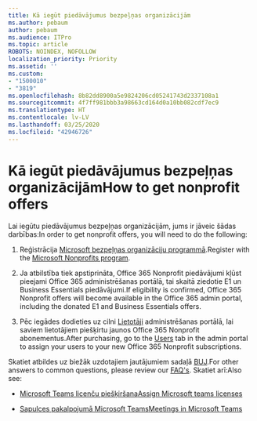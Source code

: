 ```yaml
---
title: Kā iegūt piedāvājumus bezpeļņas organizācijām
ms.author: pebaum
author: pebaum
ms.audience: ITPro
ms.topic: article
ROBOTS: NOINDEX, NOFOLLOW
localization_priority: Priority
ms.assetid: ''
ms.custom:
- "1500010"
- "3819"
ms.openlocfilehash: 8b82dd8900a5e9824206cd05241743d2337108a1
ms.sourcegitcommit: 4f7ff981bbb3a98663cd164d0a10bb082cdf7ec9
ms.translationtype: HT
ms.contentlocale: lv-LV
ms.lasthandoff: 03/25/2020
ms.locfileid: "42946726"
---
```

# <a name="how-to-get-nonprofit-offers"></a><span data-ttu-id="9c3d4-102">Kā iegūt piedāvājumus bezpeļņas organizācijām</span><span class="sxs-lookup"><span data-stu-id="9c3d4-102">How to get nonprofit offers</span></span>

<span data-ttu-id="9c3d4-103">Lai iegūtu piedāvājumus bezpeļņas organizācijām, jums ir jāveic šādas darbības:</span><span class="sxs-lookup"><span data-stu-id="9c3d4-103">In order to get nonprofit offers, you will need to do the following:</span></span>

1. <span data-ttu-id="9c3d4-104">Reģistrācija [Microsoft bezpeļņas organizāciju programmā](https://go.microsoft.com/fwlink/p/?linkid=2008962).</span><span class="sxs-lookup"><span data-stu-id="9c3d4-104">Register with the [Microsoft Nonprofits program](https://go.microsoft.com/fwlink/p/?linkid=2008962).</span></span>

2. <span data-ttu-id="9c3d4-105">Ja atbilstība tiek apstiprināta, Office 365 Nonprofit piedāvājumi kļūst pieejami Office 365 administrēšanas portālā, tai skaitā ziedotie E1 un Business Essentials piedāvājumi.</span><span class="sxs-lookup"><span data-stu-id="9c3d4-105">If eligibility is confirmed, Office 365 Nonprofit offers will become available in the Office 365 admin portal, including the donated E1 and Business Essentials offers.</span></span>

3. <span data-ttu-id="9c3d4-106">Pēc iegādes dodieties uz cilni [Lietotāji](https://admin.microsoft.com/Adminportal/Home#/users) administrēšanas portālā, lai saviem lietotājiem piešķirtu jaunos Office 365 Nonprofit abonementus.</span><span class="sxs-lookup"><span data-stu-id="9c3d4-106">After purchasing, go to the [Users](https://admin.microsoft.com/Adminportal/Home#/users) tab in the admin portal to assign your users to your new Office 365 Nonprofit subscriptions.</span></span>

<span data-ttu-id="9c3d4-107">Skatiet atbildes uz biežāk uzdotajiem jautājumiem sadaļā [BUJ](https://www.microsoft.com/microsoft-365/nonprofit/office-365-nonprofit#coreui-heading-67lnrlz).</span><span class="sxs-lookup"><span data-stu-id="9c3d4-107">For other answers to common questions, please review our [FAQ's](https://www.microsoft.com/microsoft-365/nonprofit/office-365-nonprofit#coreui-heading-67lnrlz).</span></span> <span data-ttu-id="9c3d4-108">Skatiet arī:</span><span class="sxs-lookup"><span data-stu-id="9c3d4-108">Also see:</span></span>

- [<span data-ttu-id="9c3d4-109">Microsoft Teams licenču piešķiršana</span><span class="sxs-lookup"><span data-stu-id="9c3d4-109">Assign Microsoft teams licenses</span></span>](https://docs.microsoft.com/MicrosoftTeams/assign-teams-licenses)

- [<span data-ttu-id="9c3d4-110">Sapulces pakalpojumā Microsoft Teams</span><span class="sxs-lookup"><span data-stu-id="9c3d4-110">Meetings in Microsoft Teams</span></span>](https://docs.microsoft.com/MicrosoftTeams/tutorial-meetings-in-teams)